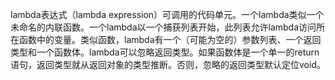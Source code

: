 lambda表达式（lambda expression）可调用的代码单元。一个lambda类似一个未命名的内联函数。一个lambda以一个捕获列表开始，此列表允许lambda访问所在函数中的变量。类似函数，lambda有一个（可能为空的）参数列表、一个返回类型和一个函数体。lambda可以忽略返回类型。如果函数体是一个单一的return语句，返回类型就从返回对象的类型推断。否则，忽略的返回类型默认定位void。
